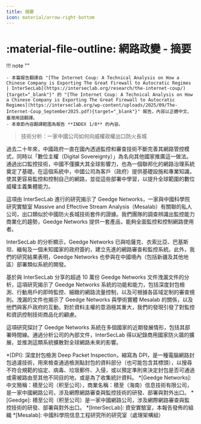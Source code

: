 ```yaml
---
title: 摘要
icon: material/arrow-right-bottom
---
```


# :material-file-outline: 網路政變 - 摘要

!!! note ""

    - 本篇報告翻譯自 "[The Internet Coup: A Technical Analysis on How a Chinese Company is Exporting The Great Firewall to Autocratic Regimes | InterSecLab](https://interseclab.org/research/the-internet-coup/){target="_blank"}" 的 "[The Internet Coup: A Technical Analysis on How a Chinese Company is Exporting The Great Firewall to Autocratic Regimes](https://interseclab.org/wp-content/uploads/2025/09/The-Internet-Coup_September2025.pdf){target="_blank"}" 報告，內容以正體中文、臺灣用語翻譯。
    - 本章節內容翻譯範圍為報告 **INDEX 1/8** 的內容。

> 技術分析：一家中國公司如何向威權政權出口防火長城

過去二十年來，中國政府一直在國內透過監控和審查技術不斷完善其網路管控模式，同時以「數位主權（Digital Sovereignty）」為名向其他國家推廣這一做法。通過出口監控技術，中國不僅擴大其全球影響力，也為一個聯邦化的網路治理系統奠定了基礎。在這個系統中，中國公司為客戶（政府）提供基礎設施和專業知識，使其更容易監控和控制自己的網路，並從這些部署中學習，以提升全球範圍的數位威權主義集體能力。

這項由 InterSecLab 進行的研究揭示了 Geedge Networks，一家與中國科學院研究實驗室 Massive and Effective Stream Analysis（Mesalab）有關聯的私人公司，出口類似於中國防火長城技術套件的證據。我們團隊的調查辨識出監控能力商業化的趨勢，Geedge Networks 提供一套產品，能夠全面監控和控制網路使用者。

InterSecLab 的分析顯示，Geedge Networks 已與哈薩克、衣索比亞、巴基斯坦、緬甸及一個未知國家的政府簽約，建立先進的網路審查和監控系統。此外，我們的研究結果表明，Geedge Networks 也參與在中國境內（包括新疆及其他地區）部署類似系統的開發。

基於與 InterSecLab 分享的超過 10 萬份 Geedge Networks 文件洩漏文件的分析，這項研究揭示了 Geedge Networks 系統的功能和能力，包括深度封包檢測、行動用戶的即時監控、細緻的網路流量控制，以及可根據各區域定制的審查規則。洩漏的文件也揭示了 Geedge Networks 與學術實體 Mesalab 的關係，以及他們與客戶政府的互動。對於資料主權的意涵極其重大，我們的發現引發了對監控和資訊控制技術商品化的顧慮。

這項研究探討了 Geedge Networks 系統在多個國家的近期發展情形，包括其部署時間線。通過分析公司的內部文件，InterSecLab 得以紀錄商用國家防火牆的擴展，並推測這類系統擴散對全球網路未來的影響。

*[DPI]: 深度封包檢測 Deep Packet Inspection，縮寫為 DPI，是一種電腦網路封包過濾技術，用來檢查通過檢測點封包的資料部分（也可能包含其標頭），以搜尋不符合規範的協定、病毒、垃圾郵件、入侵，或以預定準則來決定封包是否可通過或需被路由至其他不同目的地，或是為了收集統計資料。
*[Geedge Networks]: 中文簡稱：積至公司（积至公司），商業名稱：積至（海南）信息技術有限公司，是一家中國網路公司，涉及網際網路審查與監控技術的研發、部署與對外出口。
*[Geedge]: 積至公司（积至公司）是一家中國網路公司，涉及網際網路審查與監控技術的研發、部署與對外出口。
*[InterSecLab]: 資安實驗室，本報告發佈的組織
*[Mesalab]: 中國科學院信息工程研究所的研究室（處理架構組）

